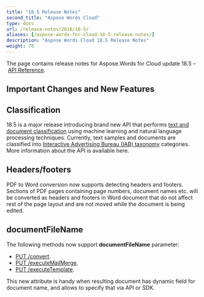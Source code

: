 ```yaml
---
title: "18.5 Release Notes"
second_title: "Aspose Words Cloud"
type: docs
url: /release-notes/2018/18-5/
aliases: [/aspose-words-for-cloud-18-5-release-notes/]
description: "Aspose Words Cloud 18.5 Release Notes"
weight: 70
---
```


The page contains release notes for Aspose.Words for Cloud update 18.5 – [API Reference](https://apireference.aspose.cloud/words/).

## Important Changes and New Features

## Classification

18.5 is a major release introducing brand new API that performs [text and document classification](https://en.wikipedia.org/wiki/Document_classification) using machine learning and natural language processing techniques. Currently, text samples and documents are classified into [Interactive Advertising Bureau (IAB) taxonomy](https://www.iab.com/guidelines/taxonomy/) categories. More information about the API is available here.

## Headers/footers

PDF to Word conversion now supports detecting headers and footers. Sections of PDF pages containing page numbers, document names etc. will be converted as headers and footers in Word document that do not affect rest of the page layout and are not moved while the document is being edited.

## documentFileName

The following methods now support **documentFileName** parameter:

- [PUT /convert](https://apireference.aspose.cloud/words/#!/Convert/PutConvertDocument).
- [PUT /executeMailMerge](https://apireference.aspose.cloud/words/#!/MailMerge/PutExecuteMailMergeOnline).
- [PUT /executeTemplate](https://apireference.aspose.cloud/words/#!/MailMerge/PutExecuteTemplateOnline).

This new attribute is handy when resulting document has dynamic field for document name, and allows to specify that via API or SDK.
